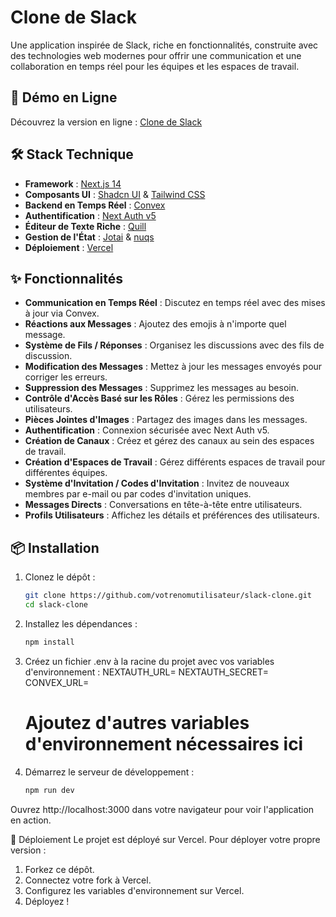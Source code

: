 # Clone de Slack

Une application inspirée de Slack, riche en fonctionnalités, construite avec des technologies web modernes pour offrir une communication et une collaboration en temps réel pour les équipes et les espaces de travail.

## 🚀 Démo en Ligne

Découvrez la version en ligne : [Clone de Slack](https://slack-clone-xi-hazel.vercel.app)

## 🛠️ Stack Technique

- **Framework** : [Next.js 14](https://nextjs.org/)
- **Composants UI** : [Shadcn UI](https://shadcn.dev/) & [Tailwind CSS](https://tailwindcss.com/)
- **Backend en Temps Réel** : [Convex](https://convex.dev/)
- **Authentification** : [Next Auth v5](https://next-auth.js.org/)
- **Éditeur de Texte Riche** : [Quill](https://quilljs.com/)
- **Gestion de l'État** : [Jotai](https://jotai.org/) & [nuqs](https://www.npmjs.com/package/nuqs)
- **Déploiement** : [Vercel](https://vercel.com/)

## ✨ Fonctionnalités

- **Communication en Temps Réel** : Discutez en temps réel avec des mises à jour via Convex.
- **Réactions aux Messages** : Ajoutez des emojis à n'importe quel message.
- **Système de Fils / Réponses** : Organisez les discussions avec des fils de discussion.
- **Modification des Messages** : Mettez à jour les messages envoyés pour corriger les erreurs.
- **Suppression des Messages** : Supprimez les messages au besoin.
- **Contrôle d'Accès Basé sur les Rôles** : Gérez les permissions des utilisateurs.
- **Pièces Jointes d'Images** : Partagez des images dans les messages.
- **Authentification** : Connexion sécurisée avec Next Auth v5.
- **Création de Canaux** : Créez et gérez des canaux au sein des espaces de travail.
- **Création d'Espaces de Travail** : Gérez différents espaces de travail pour différentes équipes.
- **Système d'Invitation / Codes d'Invitation** : Invitez de nouveaux membres par e-mail ou par codes d'invitation uniques.
- **Messages Directs** : Conversations en tête-à-tête entre utilisateurs.
- **Profils Utilisateurs** : Affichez les détails et préférences des utilisateurs.

## 📦 Installation

1. Clonez le dépôt :

   ```bash
   git clone https://github.com/votrenomutilisateur/slack-clone.git
   cd slack-clone
   ```

2. Installez les dépendances :

   ```bash
   npm install
   ```

3. Créez un fichier .env à la racine du projet avec vos variables d'environnement :
   NEXTAUTH_URL=
   NEXTAUTH_SECRET=
   CONVEX_URL=

   # Ajoutez d'autres variables d'environnement nécessaires ici

4. Démarrez le serveur de développement :
   ```bash
   npm run dev
   ```

Ouvrez http://localhost:3000 dans votre navigateur pour voir l'application en action.

🚀 Déploiement
Le projet est déployé sur Vercel. Pour déployer votre propre version :

1. Forkez ce dépôt.
2. Connectez votre fork à Vercel.
3. Configurez les variables d'environnement sur Vercel.
4. Déployez !
